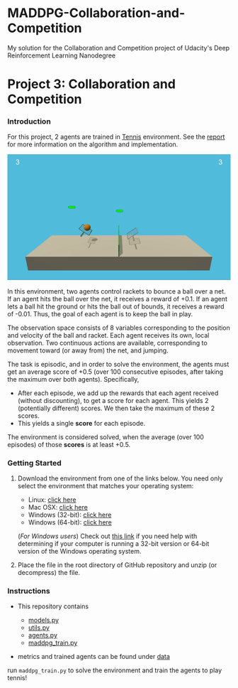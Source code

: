# MADDPG-Collaboration-and-Competition
My solution for the Collaboration and Competition project of Udacity's Deep Reinforcement Learning Nanodegree 

# Project 3: Collaboration and Competition

### Introduction

For this project, 2 agents are trained in [Tennis](https://github.com/Unity-Technologies/ml-agents/blob/master/docs/Learning-Environment-Examples.md#tennis) environment.
See the [report](report.md) for more information on the algorithm and implementation.

![](data/trained_agents.gif)

In this environment, two agents control rackets to bounce a ball over a net. If an agent hits the ball over the net, it receives a reward of +0.1.  If an agent lets a ball hit the ground or hits the ball out of bounds, it receives a reward of -0.01.  Thus, the goal of each agent is to keep the ball in play.

The observation space consists of 8 variables corresponding to the position and velocity of the ball and racket. Each agent receives its own, local observation.  Two continuous actions are available, corresponding to movement toward (or away from) the net, and jumping. 

The task is episodic, and in order to solve the environment, the agents must get an average score of +0.5 (over 100 consecutive episodes, after taking the maximum over both agents). Specifically,

- After each episode, we add up the rewards that each agent received (without discounting), to get a score for each agent. This yields 2 (potentially different) scores. We then take the maximum of these 2 scores.
- This yields a single **score** for each episode.

The environment is considered solved, when the average (over 100 episodes) of those **scores** is at least +0.5.

### Getting Started

1. Download the environment from one of the links below.  You need only select the environment that matches your operating system:
    - Linux: [click here](https://s3-us-west-1.amazonaws.com/udacity-drlnd/P3/Tennis/Tennis_Linux.zip)
    - Mac OSX: [click here](https://s3-us-west-1.amazonaws.com/udacity-drlnd/P3/Tennis/Tennis.app.zip)
    - Windows (32-bit): [click here](https://s3-us-west-1.amazonaws.com/udacity-drlnd/P3/Tennis/Tennis_Windows_x86.zip)
    - Windows (64-bit): [click here](https://s3-us-west-1.amazonaws.com/udacity-drlnd/P3/Tennis/Tennis_Windows_x86_64.zip)
    
    (_For Windows users_) Check out [this link](https://support.microsoft.com/en-us/help/827218/how-to-determine-whether-a-computer-is-running-a-32-bit-version-or-64) if you need help with determining if your computer is running a 32-bit version or 64-bit version of the Windows operating system.


2. Place the file in the root directory of GitHub repository and unzip (or decompress) the file.

### Instructions

- This repository contains
    - [models.py](models.py)
    - [utils.py](utils.py)
    - [agents.py](agents.py)
    - [maddpg_train.py](maddpg_train.py)

- metrics and trained agents can be found under [data](./data/)
    
run `maddpg_train.py` to solve the environment and train the agents to play tennis! 


